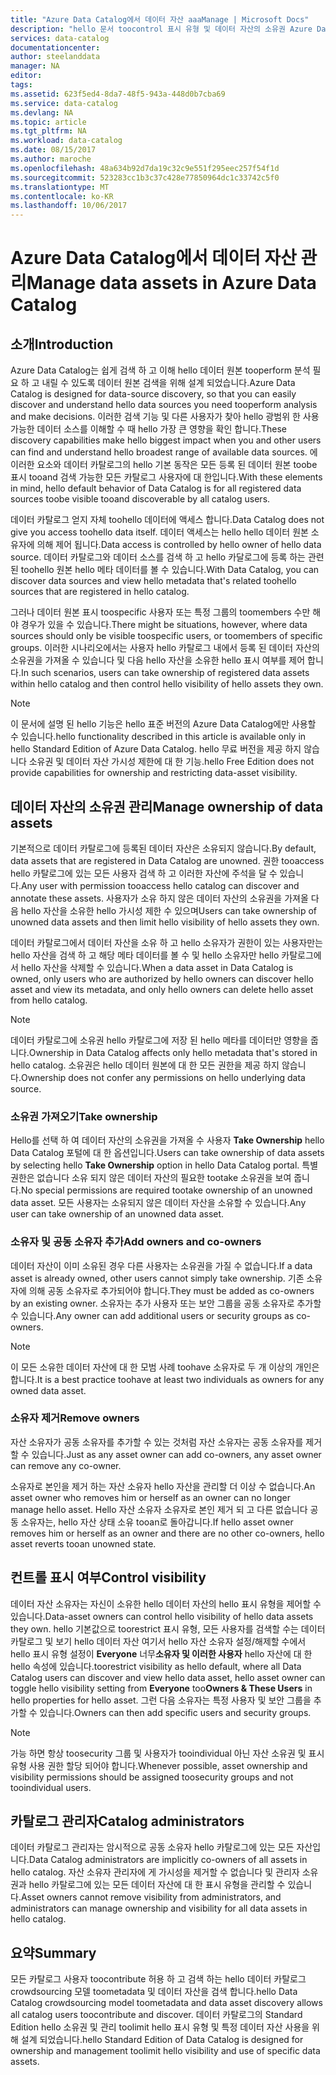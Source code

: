 ```yaml
---
title: "Azure Data Catalog에서 데이터 자산 aaaManage | Microsoft Docs"
description: "hello 문서 toocontrol 표시 유형 및 데이터 자산의 소유권 Azure Data Catalog에 등록 하는 방법을 강조 표시 합니다."
services: data-catalog
documentationcenter: 
author: steelanddata
manager: NA
editor: 
tags: 
ms.assetid: 623f5ed4-8da7-48f5-943a-448d0b7cba69
ms.service: data-catalog
ms.devlang: NA
ms.topic: article
ms.tgt_pltfrm: NA
ms.workload: data-catalog
ms.date: 08/15/2017
ms.author: maroche
ms.openlocfilehash: 48a634b92d7da19c32c9e551f295eec257f54f1d
ms.sourcegitcommit: 523283cc1b3c37c428e77850964dc1c33742c5f0
ms.translationtype: MT
ms.contentlocale: ko-KR
ms.lasthandoff: 10/06/2017
---
```

# <a name="manage-data-assets-in-azure-data-catalog"></a><span data-ttu-id="7d96b-103">Azure Data Catalog에서 데이터 자산 관리</span><span class="sxs-lookup"><span data-stu-id="7d96b-103">Manage data assets in Azure Data Catalog</span></span>
## <a name="introduction"></a><span data-ttu-id="7d96b-104">소개</span><span class="sxs-lookup"><span data-stu-id="7d96b-104">Introduction</span></span>
<span data-ttu-id="7d96b-105">Azure Data Catalog는 쉽게 검색 하 고 이해 hello 데이터 원본 tooperform 분석 필요 하 고 내릴 수 있도록 데이터 원본 검색을 위해 설계 되었습니다.</span><span class="sxs-lookup"><span data-stu-id="7d96b-105">Azure Data Catalog is designed for data-source discovery, so that you can easily discover and understand hello data sources you need tooperform analysis and make decisions.</span></span> <span data-ttu-id="7d96b-106">이러한 검색 기능 및 다른 사용자가 찾아 hello 광범위 한 사용 가능한 데이터 소스를 이해할 수 때 hello 가장 큰 영향을 확인 합니다.</span><span class="sxs-lookup"><span data-stu-id="7d96b-106">These discovery capabilities make hello biggest impact when you and other users can find and understand hello broadest range of available data sources.</span></span> <span data-ttu-id="7d96b-107">에 이러한 요소와 데이터 카탈로그의 hello 기본 동작은 모든 등록 된 데이터 원본 toobe 표시 tooand 검색 가능한 모든 카탈로그 사용자에 대 한입니다.</span><span class="sxs-lookup"><span data-stu-id="7d96b-107">With these elements in mind, hello default behavior of Data Catalog is for all registered data sources toobe visible tooand discoverable by all catalog users.</span></span>

<span data-ttu-id="7d96b-108">데이터 카탈로그 얻지 자체 toohello 데이터에 액세스 합니다.</span><span class="sxs-lookup"><span data-stu-id="7d96b-108">Data Catalog does not give you access toohello data itself.</span></span> <span data-ttu-id="7d96b-109">데이터 액세스는 hello hello 데이터 원본 소유자에 의해 제어 됩니다.</span><span class="sxs-lookup"><span data-stu-id="7d96b-109">Data access is controlled by hello owner of hello data source.</span></span> <span data-ttu-id="7d96b-110">데이터 카탈로그와 데이터 소스를 검색 하 고 hello 카달로그에 등록 하는 관련된 toohello 원본 hello 메타 데이터를 볼 수 있습니다.</span><span class="sxs-lookup"><span data-stu-id="7d96b-110">With Data Catalog, you can discover data sources and view hello metadata that's related toohello sources that are registered in hello catalog.</span></span>

<span data-ttu-id="7d96b-111">그러나 데이터 원본 표시 toospecific 사용자 또는 특정 그룹의 toomembers 수만 해야 경우가 있을 수 있습니다.</span><span class="sxs-lookup"><span data-stu-id="7d96b-111">There might be situations, however, where data sources should only be visible toospecific users, or toomembers of specific groups.</span></span> <span data-ttu-id="7d96b-112">이러한 시나리오에서는 사용자 hello 카탈로그 내에서 등록 된 데이터 자산의 소유권을 가져올 수 있습니다 및 다음 hello 자산을 소유한 hello 표시 여부를 제어 합니다.</span><span class="sxs-lookup"><span data-stu-id="7d96b-112">In such scenarios, users can take ownership of registered data assets within hello catalog and then control hello visibility of hello assets they own.</span></span>

> [!NOTE]
> <span data-ttu-id="7d96b-113">이 문서에 설명 된 hello 기능은 hello 표준 버전의 Azure Data Catalog에만 사용할 수 있습니다.</span><span class="sxs-lookup"><span data-stu-id="7d96b-113">hello functionality described in this article is available only in hello Standard Edition of Azure Data Catalog.</span></span> <span data-ttu-id="7d96b-114">hello 무료 버전을 제공 하지 않습니다 소유권 및 데이터 자산 가시성 제한에 대 한 기능.</span><span class="sxs-lookup"><span data-stu-id="7d96b-114">hello Free Edition does not provide capabilities for ownership and restricting data-asset visibility.</span></span>
>
>

## <a name="manage-ownership-of-data-assets"></a><span data-ttu-id="7d96b-115">데이터 자산의 소유권 관리</span><span class="sxs-lookup"><span data-stu-id="7d96b-115">Manage ownership of data assets</span></span>
<span data-ttu-id="7d96b-116">기본적으로 데이터 카탈로그에 등록된 데이터 자산은 소유되지 않습니다.</span><span class="sxs-lookup"><span data-stu-id="7d96b-116">By default, data assets that are registered in Data Catalog are unowned.</span></span> <span data-ttu-id="7d96b-117">권한 tooaccess hello 카탈로그에 있는 모든 사용자 검색 하 고 이러한 자산에 주석을 달 수 있습니다.</span><span class="sxs-lookup"><span data-stu-id="7d96b-117">Any user with permission tooaccess hello catalog can discover and annotate these assets.</span></span> <span data-ttu-id="7d96b-118">사용자가 소유 하지 않은 데이터 자산의 소유권을 가져올 다음 hello 자산을 소유한 hello 가시성 제한 수 있으며</span><span class="sxs-lookup"><span data-stu-id="7d96b-118">Users can take ownership of unowned data assets and then limit hello visibility of hello assets they own.</span></span>

<span data-ttu-id="7d96b-119">데이터 카탈로그에서 데이터 자산을 소유 하 고 hello 소유자가 권한이 있는 사용자만는 hello 자산을 검색 하 고 해당 메타 데이터를 볼 수 및 hello 소유자만 hello 카탈로그에서 hello 자산을 삭제할 수 있습니다.</span><span class="sxs-lookup"><span data-stu-id="7d96b-119">When a data asset in Data Catalog is owned, only users who are authorized by hello owners can discover hello asset and view its metadata, and only hello owners can delete hello asset from hello catalog.</span></span>

> [!NOTE]
> <span data-ttu-id="7d96b-120">데이터 카탈로그에 소유권 hello 카탈로그에 저장 된 hello 메타를 데이터만 영향을 줍니다.</span><span class="sxs-lookup"><span data-stu-id="7d96b-120">Ownership in Data Catalog affects only hello metadata that's stored in hello catalog.</span></span> <span data-ttu-id="7d96b-121">소유권은 hello 데이터 원본에 대 한 모든 권한을 제공 하지 않습니다.</span><span class="sxs-lookup"><span data-stu-id="7d96b-121">Ownership does not confer any permissions on hello underlying data source.</span></span>
>
>

### <a name="take-ownership"></a><span data-ttu-id="7d96b-122">소유권 가져오기</span><span class="sxs-lookup"><span data-stu-id="7d96b-122">Take ownership</span></span>
<span data-ttu-id="7d96b-123">Hello를 선택 하 여 데이터 자산의 소유권을 가져올 수 사용자 **Take Ownership** hello Data Catalog 포털에 대 한 옵션입니다.</span><span class="sxs-lookup"><span data-stu-id="7d96b-123">Users can take ownership of data assets by selecting hello **Take Ownership** option in hello Data Catalog portal.</span></span> <span data-ttu-id="7d96b-124">특별 권한은 없습니다 소유 되지 않은 데이터 자산의 필요한 tootake 소유권을 보여 줍니다.</span><span class="sxs-lookup"><span data-stu-id="7d96b-124">No special permissions are required tootake ownership of an unowned data asset.</span></span> <span data-ttu-id="7d96b-125">모든 사용자는 소유되지 않은 데이터 자산을 소유할 수 있습니다.</span><span class="sxs-lookup"><span data-stu-id="7d96b-125">Any user can take ownership of an unowned data asset.</span></span>

### <a name="add-owners-and-co-owners"></a><span data-ttu-id="7d96b-126">소유자 및 공동 소유자 추가</span><span class="sxs-lookup"><span data-stu-id="7d96b-126">Add owners and co-owners</span></span>
<span data-ttu-id="7d96b-127">데이터 자산이 이미 소유된 경우 다른 사용자는 소유권을 가질 수 없습니다.</span><span class="sxs-lookup"><span data-stu-id="7d96b-127">If a data asset is already owned, other users cannot simply take ownership.</span></span> <span data-ttu-id="7d96b-128">기존 소유자에 의해 공동 소유자로 추가되어야 합니다.</span><span class="sxs-lookup"><span data-stu-id="7d96b-128">They must be added as co-owners by an existing owner.</span></span> <span data-ttu-id="7d96b-129">소유자는 추가 사용자 또는 보안 그룹을 공동 소유자로 추가할 수 있습니다.</span><span class="sxs-lookup"><span data-stu-id="7d96b-129">Any owner can add additional users or security groups as co-owners.</span></span>

> [!NOTE]
> <span data-ttu-id="7d96b-130">이 모든 소유한 데이터 자산에 대 한 모범 사례 toohave 소유자로 두 개 이상의 개인은 합니다.</span><span class="sxs-lookup"><span data-stu-id="7d96b-130">It is a best practice toohave at least two individuals as owners for any owned data asset.</span></span>
>
>

### <a name="remove-owners"></a><span data-ttu-id="7d96b-131">소유자 제거</span><span class="sxs-lookup"><span data-stu-id="7d96b-131">Remove owners</span></span>
<span data-ttu-id="7d96b-132">자산 소유자가 공동 소유자를 추가할 수 있는 것처럼 자산 소유자는 공동 소유자를 제거할 수 있습니다.</span><span class="sxs-lookup"><span data-stu-id="7d96b-132">Just as any asset owner can add co-owners, any asset owner can remove any co-owner.</span></span>

<span data-ttu-id="7d96b-133">소유자로 본인을 제거 하는 자산 소유자 hello 자산을 관리할 더 이상 수 없습니다.</span><span class="sxs-lookup"><span data-stu-id="7d96b-133">An asset owner who removes him or herself as an owner can no longer manage hello asset.</span></span> <span data-ttu-id="7d96b-134">Hello 자산 소유자 소유자로 본인 제거 되 고 다른 없습니다 공동 소유자는, hello 자산 상태 소유 tooan로 돌아갑니다.</span><span class="sxs-lookup"><span data-stu-id="7d96b-134">If hello asset owner removes him or herself as an owner and there are no other co-owners, hello asset reverts tooan unowned state.</span></span>

## <a name="control-visibility"></a><span data-ttu-id="7d96b-135">컨트롤 표시 여부</span><span class="sxs-lookup"><span data-stu-id="7d96b-135">Control visibility</span></span>
<span data-ttu-id="7d96b-136">데이터 자산 소유자는 자신이 소유한 hello 데이터 자산의 hello 표시 유형을 제어할 수 있습니다.</span><span class="sxs-lookup"><span data-stu-id="7d96b-136">Data-asset owners can control hello visibility of hello data assets they own.</span></span> <span data-ttu-id="7d96b-137">hello 기본값으로 toorestrict 표시 유형, 모든 사용자를 검색할 수는 데이터 카탈로그 및 보기 hello 데이터 자산 여기서 hello 자산 소유자 설정/해제할 수에서 hello 표시 유형 설정이 **Everyone** 너무**소유자 및 이러한 사용자** hello 자산에 대 한 hello 속성에 있습니다.</span><span class="sxs-lookup"><span data-stu-id="7d96b-137">toorestrict visibility as hello default, where all Data Catalog users can discover and view hello data asset, hello asset owner can toggle hello visibility setting from **Everyone** too**Owners & These Users** in hello properties for hello asset.</span></span> <span data-ttu-id="7d96b-138">그런 다음 소유자는 특정 사용자 및 보안 그룹을 추가할 수 있습니다.</span><span class="sxs-lookup"><span data-stu-id="7d96b-138">Owners can then add specific users and security groups.</span></span>

> [!NOTE]
> <span data-ttu-id="7d96b-139">가능 하면 항상 toosecurity 그룹 및 사용자가 tooindividual 아닌 자산 소유권 및 표시 유형 사용 권한 할당 되어야 합니다.</span><span class="sxs-lookup"><span data-stu-id="7d96b-139">Whenever possible, asset ownership and visibility permissions should be assigned toosecurity groups and not tooindividual users.</span></span>
>
>

## <a name="catalog-administrators"></a><span data-ttu-id="7d96b-140">카탈로그 관리자</span><span class="sxs-lookup"><span data-stu-id="7d96b-140">Catalog administrators</span></span>
<span data-ttu-id="7d96b-141">데이터 카탈로그 관리자는 암시적으로 공동 소유자 hello 카탈로그에 있는 모든 자산입니다.</span><span class="sxs-lookup"><span data-stu-id="7d96b-141">Data Catalog administrators are implicitly co-owners of all assets in hello catalog.</span></span> <span data-ttu-id="7d96b-142">자산 소유자 관리자에 게 가시성을 제거할 수 없습니다 및 관리자 소유권과 hello 카탈로그에 있는 모든 데이터 자산에 대 한 표시 유형을 관리할 수 있습니다.</span><span class="sxs-lookup"><span data-stu-id="7d96b-142">Asset owners cannot remove visibility from administrators, and administrators can manage ownership and visibility for all data assets in hello catalog.</span></span>

## <a name="summary"></a><span data-ttu-id="7d96b-143">요약</span><span class="sxs-lookup"><span data-stu-id="7d96b-143">Summary</span></span>
<span data-ttu-id="7d96b-144">모든 카탈로그 사용자 toocontribute 허용 하 고 검색 하는 hello 데이터 카탈로그 crowdsourcing 모델 toometadata 및 데이터 자산을 검색 합니다.</span><span class="sxs-lookup"><span data-stu-id="7d96b-144">hello Data Catalog crowdsourcing model toometadata and data asset discovery allows all catalog users toocontribute and discover.</span></span> <span data-ttu-id="7d96b-145">데이터 카탈로그의 Standard Edition hello 소유권 및 관리 toolimit hello 표시 유형 및 특정 데이터 자산 사용을 위해 설계 되었습니다.</span><span class="sxs-lookup"><span data-stu-id="7d96b-145">hello Standard Edition of Data Catalog is designed for ownership and management toolimit hello visibility and use of specific data assets.</span></span>
